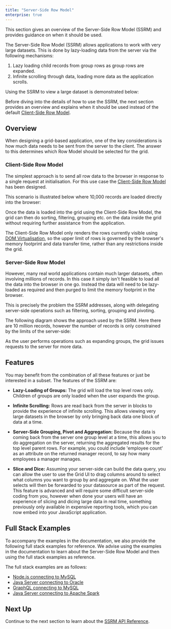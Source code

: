 ```yaml
---
title: "Server-Side Row Model"
enterprise: true
---
```


This section gives an overview of the Server-Side Row Model (SSRM) and provides guidance on when it should be used.

The Server-Side Row Model (SSRM) allows applications to work with very large datasets. This is done by lazy-loading data from the server via the following mechanisms:

1. Lazy loading child records from group rows as group rows are expanded.
1. Infinite scrolling through data, loading more data as the application scrolls.

Using the SSRM to view a large dataset is demonstrated below:

<gif src="server-side-showcase.gif" alt="Server-Side Showcase"></gif>

Before diving into the details of how to use the SSRM, the next section provides an overview and explains when it should be used instead of the default [Client-Side Row Model](/client-side-model/).

## Overview

When designing a grid-based application, one of the key considerations is how much data needs to be sent from the server to the client. The answer to this determines which Row Model should be selected for the grid.


### Client-Side Row Model

The simplest approach is to send all row data to the browser in response to a single request at initialisation. For this use case the [Client-Side Row Model](/client-side-model/) has been designed.

This scenario is illustrated below where 10,000 records are loaded directly into the browser:

<image-caption src="server-side-model/resources/in-memory-row-model.png" alt="in-memory-row-model" constrained="true" centered="true"></image-caption>

Once the data is loaded into the grid using the Client-Side Row Model, the grid can then do sorting, filtering, grouping etc. on the data inside the grid without requiring further assistance from the application.

The Client-Side Row Model only renders the rows currently visible using [DOM Virtualisation](/dom-virtualisation/), so the upper limit of rows is governed by the browser's memory footprint and data transfer time, rather than any restrictions inside the grid.

### Server-Side Row Model

However, many real world applications contain much larger datasets, often involving millions of records. In this case it simply isn't feasible to load all the data into the browser in one go. Instead the data will need to be lazy-loaded as required and then purged to limit the memory footprint in the browser.

This is precisely the problem the SSRM addresses, along with delegating server-side operations such as filtering, sorting, grouping and pivoting.

The following diagram shows the approach used by the SSRM. Here there are 10 million records, however the number of records is only constrained by the limits of the server-side:

<image-caption src="server-side-model/resources/enterprise-row-model.png" alt="enterprise-row-model" constrained="true" centered="true"></image-caption>

As the user performs operations such as expanding groups, the grid issues requests to the server for more data.

## Features

You may benefit from the combination of all these features or just be interested in a subset. The features of the SSRM are:

- **Lazy-Loading of Groups:** The grid will load the top level rows only. Children of groups are only loaded when the user expands the group.

- **Infinite Scrolling:** Rows are read back from the server in blocks to provide the experience of infinite scrolling. This allows viewing very large datasets in the browser by only bringing back data one block of data at a time.

- **Server-Side Grouping, Pivot and Aggregation:** Because the data is coming back from the server one group level at
    a time, this allows you to do aggregation on the server, returning the aggregated results for the top level parent
    rows. For example, you could include 'employee count' as an attribute on the returned manager record, to say how many
    employees a manager manages.

- **Slice and Dice:** Assuming your server-side can build the data query, you can allow the user to use the Grid UI
    to drag columns around to select what columns you want to group by and aggregate on. What the user selects will then
    be forwarded to your datasource as part of the request. This feature is advanced and will require some difficult
    server-side coding from you, however when done your users will have an experience of slicing and dicing large data in
    real time, something previously only available in expensive reporting tools, which you can now embed into your
    JavaScript application.

## Full Stack Examples

To accompany the examples in the documentation, we also provide the following full stack examples for reference.
We advise using the examples in the documentation to learn about the Server-Side Row Model and then using the full
stack examples as reference.

The full stack examples are as follows:

- [Node.js connecting to MySQL](/server-side-operations-nodejs/)
- [Java Server connecting to Oracle](/server-side-operations-oracle/)
- [GraphQL connecting to MySQL](/server-side-operations-graphql/)
- [Java Server connecting to Apache Spark](/server-side-operations-spark/)


## Next Up

Continue to the next section to learn about the [SSRM API Reference](/server-side-model-api-reference/).

